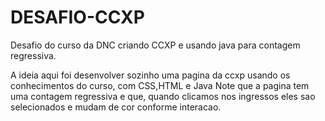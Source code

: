 # DESAFIO-CCXP
Desafio do curso da DNC criando CCXP e usando java para contagem regressiva.

A ideia aqui foi desenvolver sozinho uma pagina da ccxp usando os conhecimentos do curso,  com CSS,HTML e Java
Note que a pagina tem uma contagem regressiva e que, quando clicamos nos ingressos eles sao selecionados e mudam de cor conforme interacao.
